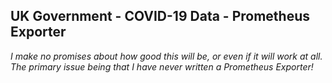 ## UK Government - COVID-19 Data - Prometheus Exporter
*I make no promises about how good this will be, or even if it will work at all. The primary issue being that I have never written a Prometheus Exporter!*